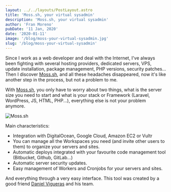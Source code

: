 ```yaml
---
layout: ../../layouts/PostLayout.astro
title: 'Moss.sh, your virtual sysadmin'
description: 'Moss.sh, your virtual sysadmin'
author: 'Fran Moreno'
pubDate: '11 Jan, 2020'
date: '2020-01-11'
image: '/blog/moss-your-virtual-sysadmin.jpg'
slug: '/blog/moss-your-virtual-sysadmin'
---
```


Since I work as a web developer and deal with the Internet, I've always been fighting with several hosting providers, dedicated servers, VPS, update installation, package management, PHP versions, security patches... Then I discover [Moss.sh](https://moss.sh/?ref=b084ab56c373), and all these headaches disappeared, now it's like another step in the process, but not a problem to me.

With [Moss.sh](https://moss.sh/?ref=b084ab56c373), you only have to worry about two things, what is the server size you need to start and what is your stack or Framework (Laravel, WordPress, JS, HTML, PHP...), everything else is not your problem anymore.

![Moss.sh](/blog/h1Dtv85zh.png)

Main characteristics:

- Integration with DigitalOcean, Google Cloud, Amazon EC2 or Vultr
- You can manage all the Workspaces you need (and invite other users to them) to organize your servers and sites.
- Automatic deploys integrated with your favourite code management tool (Bitbucket, Github, GitLab…)
- Automatic server security updates.
- Easy management of Workers and Cronjobs for your servers and sites.

And everything through a very easy interface. This tool was created by a good friend [Daniel Vigueras](https://twitter.com/danielvigueras) and his team.
